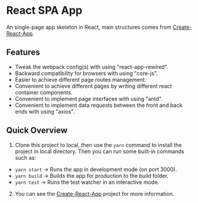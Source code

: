 # React SPA App

An single-page app skeleton in React, main structures comes from [Create-React-App](https://github.com/facebookincubator/create-react-app/blob/master/README.md).

## Features

* Tweak the webpack config(s) with using "react-app-rewired".
* Backward compatibility for browsers with using "core-js".
* Easier to achieve different page routes management.
* Convenient to achieve different pages by writing different react container components.
* Convenient to implement page interfaces with using "antd".
* Convenient to implement data requests between the front and back ends with using "axios".

## Quick Overview

1. Clone this project to local, then use the `yarn` command to install the project in local directory. Then you can run some built-in commands such as:
  * `yarn start` -> Runs the app in development mode (on port 3000).
  * `yarn build` -> Builds the app for production to the build folder.
  * `yarn test` -> Runs the test watcher in an interactive mode.

2. You can see the [Create-React-App](https://github.com/facebookincubator/create-react-app/blob/master/README.md) project for more information.
